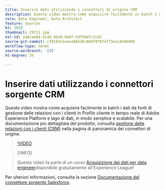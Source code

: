 ```yaml
---
title: Inserire dati utilizzando i connettori di origine CRM
description: Questo video mostra come acquisire facilmente in batch i dati da fonti di gestione delle relazioni con i clienti in Profilo cliente in tempo reale di Adobe Experience Platform e lago di dati, in modo semplice e scalabile.
role: Data Engineer, Data Architect
feature: Sources
kt: 3826
thumbnail: 29711.jpg
exl-id: 2a0caa84-dca6-4ba9-9ebf-bdf38dfc3cb2
source-git-commit: cf0193e3aae4d6536c868f078f4773ee14e90408
workflow-type: tm+mt
source-wordcount: '135'
ht-degree: 3%

---
```


# Inserire dati utilizzando i connettori sorgente CRM

Questo video mostra come acquisire facilmente in batch i dati da fonti di gestione delle relazioni con i clienti in Profilo cliente in tempo reale di Adobe Experience Platform e lago di dati, in modo semplice e scalabile. Per una documentazione più dettagliata del prodotto, consulta [gestione delle relazioni con i clienti (CRM)](https://experienceleague.adobe.com/docs/experience-platform/sources/home.html?lang=en#access-control-for-sources-in-data-ingestion) nella pagina di panoramica dei connettori di origine.

>[!VIDEO](https://video.tv.adobe.com/v/29711?quality=12&learn=on)

>[!INFO]
>
> Questo video fa parte di un corso [Acquisizione dei dati per data engineer](https://experienceleague.adobe.com/?recommended=ExperiencePlatform-D-1-2020.1.dataingestion?lang=it)disponibile gratuitamente all&#39;Experience League!

Per ulteriori informazioni, consulta la sezione [Documentazione del connettore sorgente Salesforce](https://experienceleague.adobe.com/docs/experience-platform/sources/ui-tutorials/create/crm/salesforce.html).

